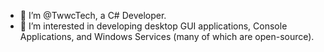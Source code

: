 - 👋 I’m @TwwcTech, a C# Developer.
- 👀 I’m interested in developing desktop GUI applications, Console Applications, and Windows Services (many of which are open-source).

<!---
TwwcTech/TwwcTech is a ✨ special ✨ repository because its `README.md` (this file) appears on your GitHub profile.
You can click the Preview link to take a look at your changes.
--->
